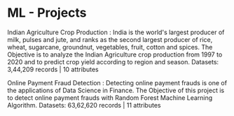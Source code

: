 # ML - Projects

Indian Agriculture Crop Production : India is the world's largest producer of milk, pulses and jute, and ranks as the second largest producer of rice, wheat, sugarcane, 
groundnut, vegetables, fruit, cotton and spices. 
The Objective is to analyze the Indian Agriculture crop production from 1997 to 2020 and to predict crop yield according to 
region and season.
Datasets: 3,44,209 records | 10 attributes

Online Payment Fraud Detection : Detecting online payment frauds is one of the applications of Data Science in Finance.
The Objective of this project is to detect online payment frauds with Random Forest Machine Learning Algorithm.
Datasets: 63,62,620 records | 11 attributes
